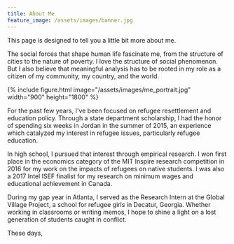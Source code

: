 ```yaml
---
title: About Me
feature_image: /assets/images/banner.jpg
---
```


This page is designed to tell you a little bit more about me.

The social forces that shape human life fascinate me, from the structure of cities to the nature of poverty. I love the structure of social phenomenon. But I also believe that meaningful analysis has to be rooted in my role as a citizen of my community, my country, and the world.

{% include figure.html image="/assets/images/me_portrait.jpg" width="900" height="1800" %}

For the past few years, I've been focused on refugee resettlement and education policy. Through a state department scholarship, I had the honor of spending six weeks in Jordan in the summer of 2015, an experience which catalyzed my interest in refugee issues, particularly refugee education.

In high school, I pursued that interest through empirical research. I won first place in the economics category of the MIT Inspire research competition in 2016 for my work on the impacts of refugees on native students. I was also a 2017 Intel ISEF finalist for my research on minimum wages and educational achievement in Canada.

During my gap year in Atlanta, I served as the Research Intern at the Global Village Project, a school for refugee girls in Decatur, Georgia. Whether working in classrooms or writing memos, I hope to shine a light on a lost generation of students caught in conflict.

These days, 
